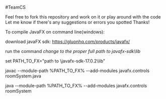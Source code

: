 #TeamCS

Feel free to fork this repository and work on it or play around with the code
Let me know if there's any suggestions or errors you spotted
Thanks!

To compile JavaFX on command line(windows):

download javaFX sdk:
https://gluonhq.com/products/javafx/

run the command *change to the proper full path to javafx-sdk\lib*

set PATH_TO_FX="path to \javafx-sdk-17.0.2\lib"

javac --module-path %PATH_TO_FX% --add-modules javafx.controls roomSystem.java

java --module-path %PATH_TO_FX% --add-modules javafx.controls roomSystem
